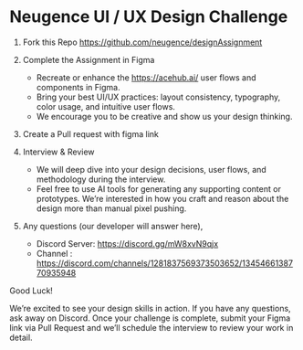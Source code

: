# Neugence UI / UX Design Challenge

1. Fork this Repo https://github.com/neugence/designAssignment

2. Complete the Assignment in Figma
   * Recreate or enhance the https://acehub.ai/ user flows and components in Figma.
   * Bring your best UI/UX practices: layout consistency, typography, color usage, and intuitive user flows.
   * We encourage you to be creative and show us your design thinking.

3. Create a Pull request with figma link

4. Interview & Review
   * We will deep dive into your design decisions, user flows, and methodology during the interview.
   * Feel free to use AI tools for generating any supporting content or prototypes. We’re interested in how you craft and reason about the design more than manual pixel pushing.

5. Any questions (our developer will answer here), 
   * Discord Server: https://discord.gg/mW8xvN9qjx
   * Channel : https://discord.com/channels/1281837569373503652/1345466138770935948

Good Luck!

We’re excited to see your design skills in action. If you have any questions, ask away on Discord. Once your challenge is complete, submit your Figma link via Pull Request and we’ll schedule the interview to review your work in detail.
